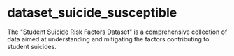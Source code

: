 # dataset_suicide_susceptible
The "Student Suicide Risk Factors Dataset" is a comprehensive collection of data aimed at understanding and mitigating the factors contributing to student suicides. 
